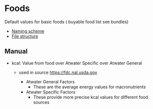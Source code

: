 # Foods

Default values for basic foods ( buyable food list see bundles)

- [Naming scheme](#naming-scheme)
- [File structure](#file-scheme)


## Manual

- kcal: Value from food over Atwater Specific over Atwater General

  - used in source https://fdc.nal.usda.gov
    
    - Atwater General Factors
      - These are the average energy values for macronutrients
    - Atwater Specific Factors
      - These provide more precise kcal values for different food sources
